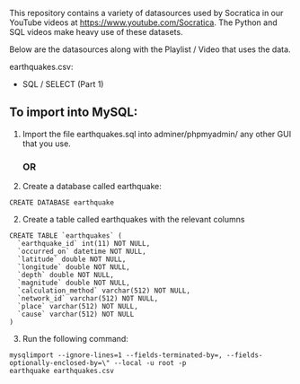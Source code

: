 This repository contains a variety of datasources used by Socratica in our YouTube videos at https://www.youtube.com/Socratica.  The Python and SQL videos make heavy use of these datasets.

Below are the datasources along with the Playlist / Video that uses the data.

earthquakes.csv:
  - SQL / SELECT (Part 1)

## To import into MySQL:

1. Import the file earthquakes.sql into adminer/phpmyadmin/ any other GUI that you use.

    ### OR
1. Create a database called earthquake:
```
CREATE DATABASE earthquake
```
2. Create a table called earthquakes with the relevant columns

```
CREATE TABLE `earthquakes` (
  `earthquake_id` int(11) NOT NULL,
  `occurred_on` datetime NOT NULL,
  `latitude` double NOT NULL,
  `longitude` double NOT NULL,
  `depth` double NOT NULL,
  `magnitude` double NOT NULL,
  `calculation_method` varchar(512) NOT NULL,
  `network_id` varchar(512) NOT NULL,
  `place` varchar(512) NOT NULL,
  `cause` varchar(512) NOT NULL
)
```

3. Run the following command:

```
mysqlimport --ignore-lines=1 --fields-terminated-by=, --fields-optionally-enclosed-by=\" --local -u root -p 
earthquake earthquakes.csv
```
